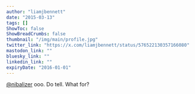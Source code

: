```yaml
---
author: "liamjbennett"
date: "2015-03-13"
tags: []
ShowToc: false
ShowBreadCrumbs: false
thumbnail: "/img/main/profile.jpg"
twitter_link: "https://x.com/liamjbennett/status/576522130357166080"
mastodon_link: ""
bluesky_link: ""
linkedin_link: ""
expiryDate: "2016-01-01"
---
```


[@nibalizer](https://x.com/nibalizer) ooo. Do tell. What for?

